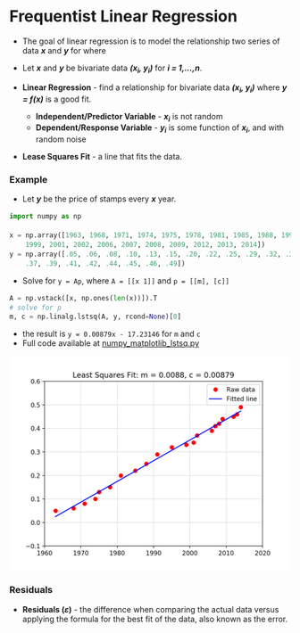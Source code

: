 # Frequentist Linear Regression

* The goal of linear regression is to model the relationship two series of data <strong><em>x</em></strong> and <strong><em>y</em></strong> for  where

* Let <strong><em>x</em></strong> and <strong><em>y</em></strong> be bivariate data <strong><em>(x<sub>i</sub>, y<sub>i</sub>)</em></strong> for <strong><em>i = 1,&hellip;,n</em></strong>.
* <strong>Linear Regression</strong> - find a relationship for bivariate data <strong><em>(x<sub>i</sub>, y<sub>i</sub>)</em></strong>  where <strong><em>y = f(x)</em></strong> is a good fit.
  * <strong>Independent/Predictor Variable</strong> - <strong><em>x<sub>i</sub></em></strong> is not random
  * <strong>Dependent/Response Variable</strong> - <strong><em>y<sub>i</sub></em></strong> is some function of <strong><em>x<sub>i</sub></em></strong>, and with random noise
* <strong>Lease Squares Fit</strong> - a line that fits the data.

### Example

* Let <strong><em>y</em></strong> be the price of stamps every <strong><em>x</em></strong> year.

```python
import numpy as np

x = np.array([1963, 1968, 1971, 1974, 1975, 1978, 1981, 1985, 1988, 1991, 1995,
    1999, 2001, 2002, 2006, 2007, 2008, 2009, 2012, 2013, 2014])
y = np.array([.05, .06, .08, .10, .13, .15, .20, .22, .25, .29, .32, .33, .34,
    .37, .39, .41, .42, .44, .45, .46, .49])
```

* Solve for `y = Ap`, where `A = [[x 1]]` and `p = [[m], [c]]`

```python
A = np.vstack([x, np.ones(len(x))]).T
# solve for p
m, c = np.linalg.lstsq(A, y, rcond=None)[0]
```

* the result is `y = 0.00879x - 17.23146` for `m` and `c`
* Full code available at [numpy_matplotlib_lstsq.py](../demos/libraries/numpy/numpy_matplotlib_lstsq.py)

<p align="center">
  <img src="./img/c87436b0-d130-4c13-940f-3c1cc936d07d.png" width="540" height='384' />
</p>

### Residuals

* <strong>Residuals (<strong><em>&epsilon;</em></strong>)</strong> -  the difference when comparing the actual data versus applying the formula for the best fit of the data, also known as the error.

